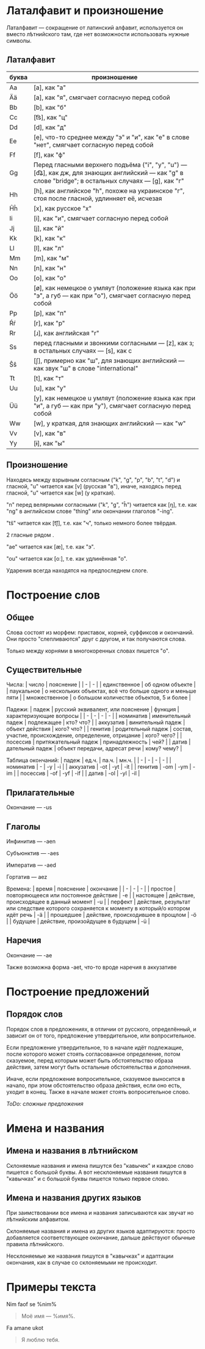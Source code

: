 # Латалфавит и произношение

Латалфавит — сокращение от латинский алфавит, используется он вместо лѣтнийского там, где нет возможности использовать нужные символы.

## Латалфавит

| буква | произношение |
| - | - |
| Aa | [a], как "а" |
| Ää | [a], как "я", смягчает согласную перед собой |
| Bb | [b], как "б" |
| Cc | [t͡s], как "ц" |
| Dd | [d], как "д" |
| Ee | [e], что-то среднее между "э" и "и", как "е" в слове "нет", смягчает согласную перед собой |
| Ff | [f], как "ф" |
| Gg | Перед гласными верхнего подъёма ("i", "y", "u") — [d͡ʑ], как дж, для знающих английский — как "g" в слове "bridge"; в остальных случаях — [ɡ], как "г" |
| Hh | [h], как английское "h", похоже на украинское "г", стоя после гласной, удлинняет её, исчезая |
| Ĥĥ | [x], как русское "х" |
| Ii | [i], как "и", смягчает согласную перед собой |
| Jj | [j], как "й" |
| Kk | [k], как "к" |
| Ll | [l], как "л" |
| Mm | [m], как "м" |
| Nn | [n], как "н" |
| Oo | [o], как "о" |
| Öö | [ø], как немецкое o умляут (положение языка как при "э", а губ — как при "о"), смягчает согласную перед собой |
| Pp | [p], как "п" |
| Ŕŕ | [r], как "р" |
| Rr | [ɹ], как английская "r" |
| Ss | перед гласными и звонкими согласными — [z], как з; в остальных случаях — [s], как с |
| Ŝŝ | [ʃ], примерно как "ш", для знающих английский — как звук "ш" в слове "international" |
| Tt | [t], как "т" |
| Uu | [u], как "у" |
| Üü | [y], как немецкое u умляут (положение языка как при "и", а губ — как при "у"), смягчает согласную перед собой |
| Ww | [w], у краткая, для знающих английский — как "w" |
| Vv | [v], как "в" |
| Yy | [ɨ], как "ы" |

## Произношение

Находясь между взрывным согласным ("k", "g", "p", "b", "t", "d") и гласной, "u" читается как [v] (русская "в"), иначе, находясь перед гласной, "u" читается как [w] (у краткая).

"n" перед велярными согласными ("k", "g", "ĥ") читается как [ŋ], т.е. как "ng" в английском слове "thing" или окончании глаголов "-ing".

"tŝ" читается как [t͡ʃ], т.е. как "ч", только немного более твёрдая.

2 гласные рядом .

"ae"  читается как [æ], т.е. как "э".

"ou"  читается как [oː], т.е. как удлинённая "о".

Ударения всегда находятся на предпоследнем слоге.

# Построение слов

## Общее

Слова состоят из морфем: приставок, корней, суффиксов и окончаний.
Они просто "слепливаются" друг с другом, и так получаются слова.

Только между корнями в многокоренных словах пишется "o".

## Существительные

Числа:
| число | пояснение |
| - | - |
| единственное | об одном объекте |
| паукальное | о нескольких объектах, всё что больше одного и меньше пяти |
| множественное | о большом количестве объектов, 5 и более |

Падежи:
| падеж | русский эквивалент, или пояснение  | функция | характеризующие вопросы |
| - | - | - | - |
| номинатив | именительный падеж | подлежащее | кто? что? |
| аккузатив | винительный падеж | объект действия  | кого? что? |
| генитив | родительный падеж | состав, участие, происхождение, определение, отрицание | кого? чего? |
| посессив | притяжательный падеж | принадлежность | чей? |
| датив | дательный падеж | объект передачи, адресат речи | кому? чему? |

Таблица окончаний:
| падеж | ед.ч. | па.ч. | мн.ч. |
| - | - | - | - |
| номинатив | - | -y | -i |
| аккузатив | -ot | -yt | -it |
| генитив | -om | -ym | -im |
| посессив | -of | -yf | -if |
| датив | -ol | -yl | -il |

## Прилагательные

Окончание — -us

## Глаголы

Инфинитив — -aen

Субъюнктив — -aes

Императив — -aed

Гортатив — aez

Времена:
| время | пояснение | окончание |
| - | - | - |
| простое | повторяющееся или постоянное действие | -e |
| настоящее | действие, происходящее в данный момент | -u |
| перфект | действие, результат или следствие которого сохраняется к моменту в который/о котором идёт речь | -ä |
| прошедшее | действие, происходившее в прощлом | -ö |
| будущее | действие, произойдущее в будущем | -ü |

## Наречия

Окончание — -ae

Также возможна форма -aet, что-то вроде наречия в аккузативе

# Построение предложений

## Порядок слов

Порядок слов в предложениях, в отличии от русского, определённый, и зависит он от того, предложение утвердительное, или вопросительное.

Если предложение утвердительное, то в начале идёт подлежащие, после которого может стоять согласованное определение, потом сказуемое, перед которым может быть обстоятельство образа действия, затем могут быть остальные обстоятельства и дополнения.

Иначе, если предложение вопросительное, сказуемое выносится в начало, при этом обстоятельство образа действия, если оно есть, уходит в конец.
Также в начале может стоять вопросительное слово.

_ToDo: сложные предложения_

# Имена и названия

## Имена и названия в лѣтнийском

Склоняемые названия и имена пишутся без "кавычек" и каждое слово пишется с большой буквы. А вот несклоняемые названия пишутся в "кавычках" и с большой буквы пишется только первое слово.

## Имена и названия других языков

При заимствовании все имена и названия записываются как звучат но лѣтнийским алфавитом.

Склоняемые названия и имена из других языков адаптируются: просто добавляется соответствующее окончание, дальше действуют обычные правила лѣтнийского.

Несклоняемые же названия пишутся в "кавычках" и адаптации окончания, как в случае со склоняемыми не происходит.

# Примеры текста

Nim faof se %nim%

> Моё имя — %имя%.

Fa amane ukot

> Я люблю тебя.
